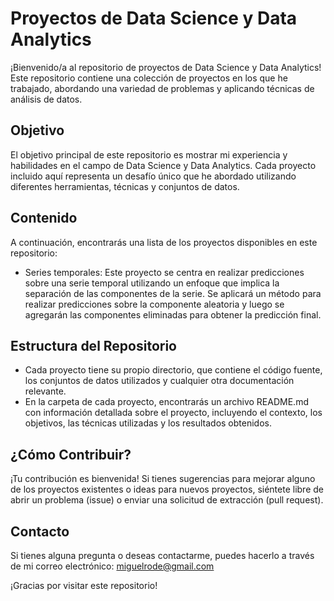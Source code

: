 # Proyectos de Data Science y Data Analytics

¡Bienvenido/a al repositorio de proyectos de Data Science y Data Analytics! Este repositorio contiene una colección de proyectos en los que he trabajado, abordando una variedad de problemas y aplicando técnicas de análisis de datos.

## Objetivo

El objetivo principal de este repositorio es mostrar mi experiencia y habilidades en el campo de Data Science y Data Analytics. Cada proyecto incluido aquí representa un desafío único que he abordado utilizando diferentes herramientas, técnicas y conjuntos de datos.

## Contenido

A continuación, encontrarás una lista de los proyectos disponibles en este repositorio:

- Series temporales: Este proyecto se centra en realizar predicciones sobre una serie temporal utilizando un enfoque que implica la separación de las componentes de la serie. Se aplicará un método para realizar predicciones sobre la componente aleatoria y luego se agregarán las componentes eliminadas para obtener la predicción final.


## Estructura del Repositorio

- Cada proyecto tiene su propio directorio, que contiene el código fuente, los conjuntos de datos utilizados y cualquier otra documentación relevante.
- En la carpeta de cada proyecto, encontrarás un archivo README.md con información detallada sobre el proyecto, incluyendo el contexto, los objetivos, las técnicas utilizadas y los resultados obtenidos.

## ¿Cómo Contribuir?

¡Tu contribución es bienvenida! Si tienes sugerencias para mejorar alguno de los proyectos existentes o ideas para nuevos proyectos, siéntete libre de abrir un problema (issue) o enviar una solicitud de extracción (pull request).

## Contacto

Si tienes alguna pregunta o deseas contactarme, puedes hacerlo a través de mi correo electrónico: miguelrode@gmail.com

¡Gracias por visitar este repositorio!

